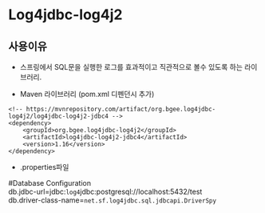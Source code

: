 # Log4jdbc-log4j2

## 사용이유
- 스프링에서 SQL문을 실행한 로그를 효과적이고 직관적으로 볼수 있도록 하는 라이브러리.

- Maven 라이브러리 (pom.xml 디펜던시 추가)
```
<!-- https://mvnrepository.com/artifact/org.bgee.log4jdbc-log4j2/log4jdbc-log4j2-jdbc4 -->
<dependency>
    <groupId>org.bgee.log4jdbc-log4j2</groupId>
    <artifactId>log4jdbc-log4j2-jdbc4</artifactId>
    <version>1.16</version>
</dependency>
```

- .properties파일

#Database Configuration   
db.jdbc-url=jdbc:`log4`jdbc:postgresql://localhost:5432/test   
db.driver-class-name=`net.sf.log4jdbc.sql.jdbcapi.DriverSpy`
